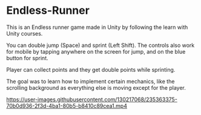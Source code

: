 # Endless-Runner






This is an Endless runner game made in Unity by following the learn with Unity courses.

You can double jump (Space) and sprint (Left Shift). The controls also work for mobile by tapping anywhere on the screen for jump, and on the blue button for sprint.

Player can collect points and they get double points while sprinting.


The goal was to learn how to implement certain mechanics, like the scrolling background as everything else is moving except for the player.

https://user-images.githubusercontent.com/130217068/235363375-70b0d936-2f3d-4ba1-80b5-b8410c89cea1.mp4
